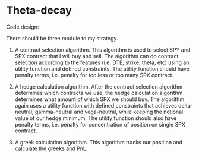 # Theta-decay

Code design:

There should be three module to my strategy.

1. A contract selection algorithm. This algorithm is used to select SPY and SPX contract that I will buy and sell. The algorithm can do contract selection according to the features (i.e. DTE, strike, theta, etc) using an utility function and defined constraints. The utility function should have penalty terms, i.e. penalty for too less or too many SPX contract.

2. A hedge calculation algorithm. After the contract selection algorithm determines which contracts we use, the hedge calculation algorithm determines what amount of which SPX we should buy. The algorithm again uses a utility function with defined constraints that achieves delta-neutral, gamma-neutral and vega-neutral, while keeping the notional value of our hedge minimum. The utility function should also have penalty terms, i.e. penalty for concentration of position on single SPX contract.

3. A greek calculation algorithm. This algorithm tracks our position and calculate the greeks and PnL.